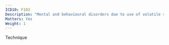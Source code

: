 ```yaml
---
ICD10: F183
Description: "Mental and behavioural disorders due to use of volatile solvents: Withdrawal state"
Matters: Yes
Weight: 1
---
```

Technique
